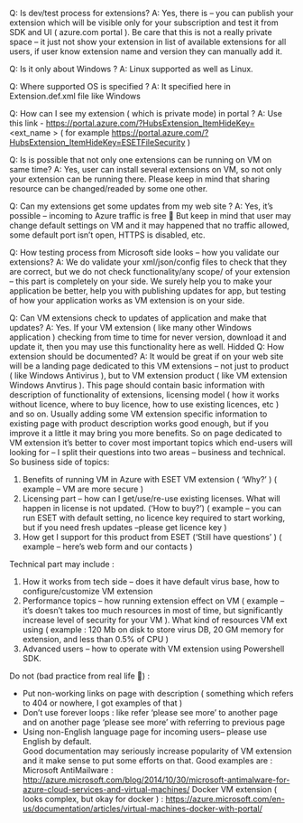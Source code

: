 
Q: Is dev/test process for extensions?
A: Yes, there is – you can publish your extension which will be visible only for your subscription and test it from SDK and UI ( azure.com portal ). Be care that this is not a really private space – it just not show your extension in list of available extensions for all users, if user know extension name and version they can manually add it. 

Q: Is it only about Windows ?
A: Linux supported as well as Linux. 


Q: Where supported OS is specified ?
A: It specified here in Extension.def.xml file like 
  <SupportedOS>Windows</SupportedOS>

Q: How can I see my extension ( which is private mode) in portal ?
A: Use this link - https://portal.azure.com/?HubsExtension_ItemHideKey=<ext_name >  ( for example 
https://portal.azure.com/?HubsExtension_ItemHideKey=ESETFileSecurity )


Q: Is is possible that not only one extensions can be running on VM on same time?
A: Yes, user can install several extensions on VM, so not only your extension can be running there. Please keep in mind that sharing resource can be changed/readed by some one other.


Q: Can my extensions get some updates from my web site ?
A: Yes, it’s possible – incoming to Azure traffic is free  But keep in mind that user may change default settings on VM and it may happened that no traffic allowed, some default port isn’t open, HTTPS is disabled, etc.

Q: How testing process from Microsoft side looks – how you validate our extensions? 
A: We do validate your xml/json/config files to check that they are correct, but we do not check functionality/any scope/ of your extension – this part is completely on your side. We surely help you to make your application be better, help you with publishing updates for app, but testing of how your application works as VM extension is on your side.

Q: Can VM extensions check to updates of application and make that updates?
A: Yes. If your VM extension ( like many other Windows application ) checking from time to time for never version, download it and update it, then you may use this functionality here as well. Hidded 
Q: How extension should be documented?
A: It would be great if on your web site will be a landing page dedicated to this VM extensions – not just to product  ( like Windows Antivirus ), but to VM extension product ( like VM extension Windows Anvtirus ). This page should contain basic information with description of functionality of extensions, licensing model ( how it works without licence, where to buy licence, how to use existing licences, etc ) and so on. Usually adding some VM extension specific information to existing page with product description works good enough, but if you improve it a little it may bring you more benefits. So on page dedicated to VM extension it’s better to cover most important topics which end-users will looking for – I split their questions into two areas – business and technical.
So business side of topics:
1)	Benefits of running VM in Azure with ESET VM extension ( ‘Why?’ ) ( example – VM are more secure )
2)	Licensing part – how can I get/use/re-use existing licenses. What will happen in license is not updated. (‘How to buy?’) ( example – you can run ESET with default setting, no licence key required to start working, but if you need fresh updates –please get licence key )
3)	How get I support for this product from ESET (‘Still have questions’ ) ( example – here’s web form and our contacts )

Technical part may include :
1)	How it works from tech side – does it have default virus base, how to configure/customize VM extension
2)	Performance topics – how running extension effect on VM ( example – it’s doesn’t takes too much resources in most of time, but significantly increase level of security for your VM ). What kind of resources VM ext using ( example : 120 Mb on disk to store virus DB, 20 GM memory for extension, and less than 0.5% of CPU )
3)	Advanced users – how to operate with VM extension using Powershell SDK.


Do not (bad practice from real life ) :
-	Put non-working links on page with description ( something which refers to 404 or nowhere, I got examples of that )
-	Don’t use forever loops :  like refer ‘please see more’ to another page and on another page ‘please see more’ with referring to previous page
-	Using non-English language page for incoming users– please use English by default.   
Good documentation may seriously increase popularity of VM extension and it make sense to put some efforts on that. 
Good examples are :
                Microsoft AntiMailware : http://azure.microsoft.com/blog/2014/10/30/microsoft-antimalware-for-azure-cloud-services-and-virtual-machines/
                Docker VM extension ( looks complex, but okay for docker ) :  https://azure.microsoft.com/en-us/documentation/articles/virtual-machines-docker-with-portal/

